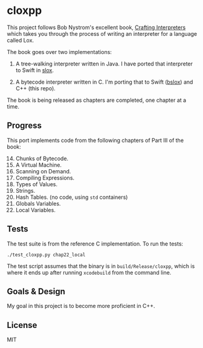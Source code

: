 # cloxpp

This project follows Bob Nystrom's excellent book, [Crafting Interpreters](http://www.craftinginterpreters.com) which takes you through the process of writing an interpreter for a language called Lox.

The book goes over two implementations:

1. A tree-walking interpreter written in Java. I have ported that interpreter to Swift in [slox](https://github.com/hashemi/slox).

2. A bytecode interpreter written in C. I'm porting that to Swift ([bslox](https://github.com/hashemi/bslox)) and C++ (this repo).

The book is being released as chapters are completed, one chapter at a time.

## Progress
This port implements code from the following chapters of Part III of the book:

14. Chunks of Bytecode.
15. A Virtual Machine.
16. Scanning on Demand.
17. Compiling Expressions.
18. Types of Values.
19. Strings.
20. Hash Tables. (no code, using `std` containers)
21. Globals Variables.
22. Local Variables.

## Tests

The test suite is from the reference C implementation. To run the tests:

```
./test_cloxpp.py chap22_local
```

The test script assumes that the binary is in `build/Release/cloxpp`, which is where it ends up after running `xcodebuild` from the command line.

## Goals & Design
My goal in this project is to become more proficient in C++.

## License
MIT
